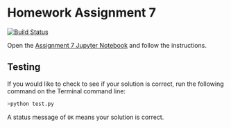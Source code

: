 # Homework Assignment 7

[![Build Status](https://travis-ci.com/PGE383-HPC/assignment7.svg?token=SnMGq692xXXqxzyE6QSj&branch=master)](https://travis-ci.com/PGE383-HPC/assignment7)

Open the [Assignment 7 Jupyter Notebook](assignment7.ipynb) and follow the instructions.

## Testing

If you would like to check to see if your solution is correct, run the following command on the Terminal command line:

```bash
>python test.py
```

A status message of `OK` means your solution is correct.
